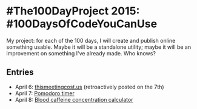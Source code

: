 # #The100DayProject 2015: #100DaysOfCodeYouCanUse

My project: for each of the 100 days, I will create and publish online something usable. Maybe it will be a standalone
utility; maybe it will be an improvement on something I've already made. Who knows?

## Entries
 - April 6: [thismeetingcost.us](http://ryan.muller.io/100-day-project/2015/04/06) (retroactively posted on the 7th)
 - April 7: [Pomodoro timer](http://ryan.muller.io/100-day-project/2015/04/07)
 - April 8: [Blood caffeine concentration calculator](http://ryan.muller.io/100-day-project/2015/04/08)
